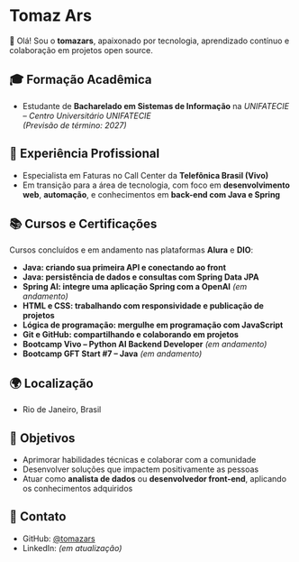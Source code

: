 # Tomaz Ars

👋 Olá! Sou o **tomazars**, apaixonado por tecnologia, aprendizado contínuo e colaboração em projetos open source.

## 🎓 Formação Acadêmica
- Estudante de **Bacharelado em Sistemas de Informação** na *UNIFATECIE – Centro Universitário UNIFATECIE*  
  *(Previsão de término: 2027)*

## 💼 Experiência Profissional
- Especialista em Faturas no Call Center da **Telefônica Brasil (Vivo)**
- Em transição para a área de tecnologia, com foco em **desenvolvimento web**, **automação**, e conhecimentos em **back-end com Java e Spring**

## 📚 Cursos e Certificações
Cursos concluídos e em andamento nas plataformas **Alura** e **DIO**:
- **Java: criando sua primeira API e conectando ao front**
- **Java: persistência de dados e consultas com Spring Data JPA**
- **Spring AI: integre uma aplicação Spring com a OpenAI** *(em andamento)*
- **HTML e CSS: trabalhando com responsividade e publicação de projetos**
- **Lógica de programação: mergulhe em programação com JavaScript**
- **Git e GitHub: compartilhando e colaborando em projetos**
- **Bootcamp Vivo – Python AI Backend Developer** *(em andamento)*
- **Bootcamp GFT Start #7 – Java** *(em andamento)*

## 🌍 Localização
- Rio de Janeiro, Brasil

## 🚀 Objetivos
- Aprimorar habilidades técnicas e colaborar com a comunidade
- Desenvolver soluções que impactem positivamente as pessoas
- Atuar como **analista de dados** ou **desenvolvedor front-end**, aplicando os conhecimentos adquiridos

## 🔗 Contato
- GitHub: [@tomazars](https://github.com/tomazars)
- LinkedIn: *(em atualização)*
